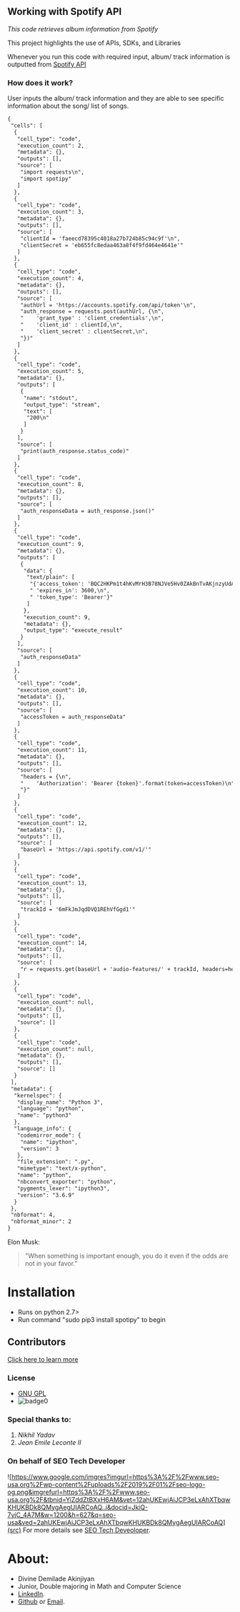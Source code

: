 ## Working with Spotify API

*This code retrieves album information from Spotify*

This project highlights the use of APIs, SDKs, and Libraries

Whenever you run this code with required input, album/ track information is outputted from [Spotify API](https://developer.spotify.com/)

### How does it work?

User inputs the album/ track information and they are able to see specific information about the song/ list of songs.

```markdown
{
 "cells": [
  {
   "cell_type": "code",
   "execution_count": 2,
   "metadata": {},
   "outputs": [],
   "source": [
    "import requests\n",
    "import spotipy"
   ]
  },
  {
   "cell_type": "code",
   "execution_count": 3,
   "metadata": {},
   "outputs": [],
   "source": [
    "clientId = 'faeecd78395c4018a27b724b85c94c9f'\n",
    "clientSecret = 'eb655fc8edaa463a8f4f9fd464e4641e'"
   ]
  },
  {
   "cell_type": "code",
   "execution_count": 4,
   "metadata": {},
   "outputs": [],
   "source": [
    "authUrl = 'https://accounts.spotify.com/api/token'\n",
    "auth_response = requests.post(authUrl, {\n",
    "    'grant_type' : 'client_credentials',\n",
    "    'client_id' : clientId,\n",
    "    'client_secret' : clientSecret,\n",
    "})"
   ]
  },
  {
   "cell_type": "code",
   "execution_count": 5,
   "metadata": {},
   "outputs": [
    {
     "name": "stdout",
     "output_type": "stream",
     "text": [
      "200\n"
     ]
    }
   ],
   "source": [
    "print(auth_response.status_code)"
   ]
  },
  {
   "cell_type": "code",
   "execution_count": 8,
   "metadata": {},
   "outputs": [],
   "source": [
    "auth_responseData = auth_response.json()"
   ]
  },
  {
   "cell_type": "code",
   "execution_count": 9,
   "metadata": {},
   "outputs": [
    {
     "data": {
      "text/plain": [
       "{'access_token': 'BQC2HKPm1t4hKvMrH3B78NJVe5Hv0ZAkBnTvAKjnzyUdAT4SPMmXyS-EQeOS5VPrc2gjIcwtLijDsiw7vVs',\n",
       " 'expires_in': 3600,\n",
       " 'token_type': 'Bearer'}"
      ]
     },
     "execution_count": 9,
     "metadata": {},
     "output_type": "execute_result"
    }
   ],
   "source": [
    "auth_responseData"
   ]
  },
  {
   "cell_type": "code",
   "execution_count": 10,
   "metadata": {},
   "outputs": [],
   "source": [
    "accessToken = auth_responseData"
   ]
  },
  {
   "cell_type": "code",
   "execution_count": 11,
   "metadata": {},
   "outputs": [],
   "source": [
    "headers = {\n",
    "    'Authorization': 'Bearer {token}'.format(token=accessToken)\n",
    "}"
   ]
  },
  {
   "cell_type": "code",
   "execution_count": 12,
   "metadata": {},
   "outputs": [],
   "source": [
    "baseUrl = 'https://api.spotify.com/v1/'"
   ]
  },
  {
   "cell_type": "code",
   "execution_count": 13,
   "metadata": {},
   "outputs": [],
   "source": [
    "trackId = '6mFkJmJqdDVQ1REhVfGgd1'"
   ]
  },
  {
   "cell_type": "code",
   "execution_count": 14,
   "metadata": {},
   "outputs": [],
   "source": [
    "r = requests.get(baseUrl + 'audio-features/' + trackId, headers=headers)"
   ]
  },
  {
   "cell_type": "code",
   "execution_count": null,
   "metadata": {},
   "outputs": [],
   "source": []
  },
  {
   "cell_type": "code",
   "execution_count": null,
   "metadata": {},
   "outputs": [],
   "source": []
  }
 ],
 "metadata": {
  "kernelspec": {
   "display_name": "Python 3",
   "language": "python",
   "name": "python3"
  },
  "language_info": {
   "codemirror_mode": {
    "name": "ipython",
    "version": 3
   },
   "file_extension": ".py",
   "mimetype": "text/x-python",
   "name": "python",
   "nbconvert_exporter": "python",
   "pygments_lexer": "ipython3",
   "version": "3.6.9"
  }
 },
 "nbformat": 4,
 "nbformat_minor": 2
}

```
Elon Musk:
> "When something is important enough, you do it even if the odds are not in your favor."

# Installation
* Runs on python 2.7>
* Run command "sudo pip3 install spotipy" to begin

## Contributors
[Click here to learn more](https://github.com/Demilade30)

### License

- [GNU GPL](license)
- ![badge0](https://img.shields.io/static/v1?label=<License>&message=GNU>&color=<BLUE>)

### **Special thanks to:**
1. _Nikhil Yadav_
2. _Jean Emile Leconte II_

### On behalf of SEO Tech Developer

![https://www.google.com/imgres?imgurl=https%3A%2F%2Fwww.seo-usa.org%2Fwp-content%2Fuploads%2F2019%2F01%2Fseo-logo-og.png&imgrefurl=https%3A%2F%2Fwww.seo-usa.org%2F&tbnid=YiZddZtBXxH6AM&vet=12ahUKEwjAiJCP3eLxAhXTbqwKHUKBDk8QMygAegUIARCoAQ..i&docid=JkiQ-7yjC_4A7M&w=1200&h=627&q=seo-usa&ved=2ahUKEwjAiJCP3eLxAhXTbqwKHUKBDk8QMygAegUIARCoAQ](src)
For more details see [SEO Tech Deveoloper](https://www.seo-usa.org/career/tech/).

# About:
* Divine Demilade Akinjiyan
* Junior, Double majoring in Math and Computer Science
* [LinkedIn](https://www.linkedin.com/in/divine-akinjiyan/).
* [Github](https://github.com/Demilade30) or [Email](divine.akinjiyan@gmail.com).
